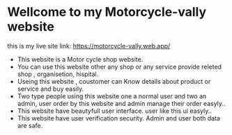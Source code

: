 # Wellcome to my Motorcycle-vally website 
this is my live site link: https://motorcycle-vally.web.app/






* This website is a Motor cycle shop website.
* You can use this website other any shop or any service provide  releted shop , organisetion, hispital.
* Useing this website , coustomer can Know details about product or service and buy easily.
* Two type people using this website one a normal user and two an admin, user order by this website and admin manage their order easyly..
* This website have beautyfull user interface. user like this ui easyly..
* This website have user verification security. Admin and user both data are safe.









